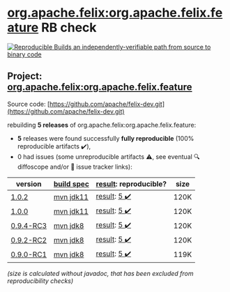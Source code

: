 [org.apache.felix:org.apache.felix.feature](https://central.sonatype.com/artifact/org.apache.felix/org.apache.felix.feature/versions) RB check
=======

[![Reproducible Builds](https://reproducible-builds.org/images/logos/rb.svg) an independently-verifiable path from source to binary code](https://reproducible-builds.org/)

## Project: [org.apache.felix:org.apache.felix.feature](https://central.sonatype.com/artifact/org.apache.felix/org.apache.felix.feature/versions)

Source code: [https://github.com/apache/felix-dev.git](https://github.com/apache/felix-dev.git)

rebuilding **5 releases** of org.apache.felix:org.apache.felix.feature:
- **5** releases were found successfully **fully reproducible** (100% reproducible artifacts :heavy_check_mark:),
- 0 had issues (some unreproducible artifacts :warning:, see eventual :mag: diffoscope and/or :memo: issue tracker links):

| version | [build spec](/BUILDSPEC.md) | [result](https://reproducible-builds.org/docs/jvm/): reproducible? | size |
| -- | --------- | ------ | -- |
| [1.0.2](https://search.maven.org/artifact/org.apache.felix/org.apache.felix.feature/1.0.2/pom) | [mvn jdk11](felix-features-1.0.2.buildspec) | [result](org.apache.felix.feature-1.0.2.buildinfo): [5 :heavy_check_mark: ](org.apache.felix.feature-1.0.2.buildcompare) | 120K |
| [1.0.0](https://search.maven.org/artifact/org.apache.felix/org.apache.felix.feature/1.0.0/pom) | [mvn jdk11](felix-features-1.0.0.buildspec) | [result](org.apache.felix.feature-1.0.0.buildinfo): [5 :heavy_check_mark: ](org.apache.felix.feature-1.0.0.buildcompare) | 120K |
| [0.9.4-RC3](https://search.maven.org/artifact/org.apache.felix/org.apache.felix.feature/0.9.4-RC3/pom) | [mvn jdk8](felix-features-0.9.4-RC3.buildspec) | [result](org.apache.felix.feature-0.9.4-RC3.buildinfo): [5 :heavy_check_mark: ](org.apache.felix.feature-0.9.4-RC3.buildcompare) | 120K |
| [0.9.2-RC2](https://search.maven.org/artifact/org.apache.felix/org.apache.felix.feature/0.9.2-RC2/pom) | [mvn jdk8](felix-features-0.9.2-RC2.buildspec) | [result](org.apache.felix.feature-0.9.2-RC2.buildinfo): [5 :heavy_check_mark: ](org.apache.felix.feature-0.9.2-RC2.buildcompare) | 120K |
| [0.9.0-RC1](https://search.maven.org/artifact/org.apache.felix/org.apache.felix.feature/0.9.0-RC1/pom) | [mvn jdk8](felix-features-0.9.0-RC1.buildspec) | [result](org.apache.felix.feature-0.9.0-RC1.buildinfo): [5 :heavy_check_mark: ](org.apache.felix.feature-0.9.0-RC1.buildcompare) | 119K |

<i>(size is calculated without javadoc, that has been excluded from reproducibility checks)</i>
